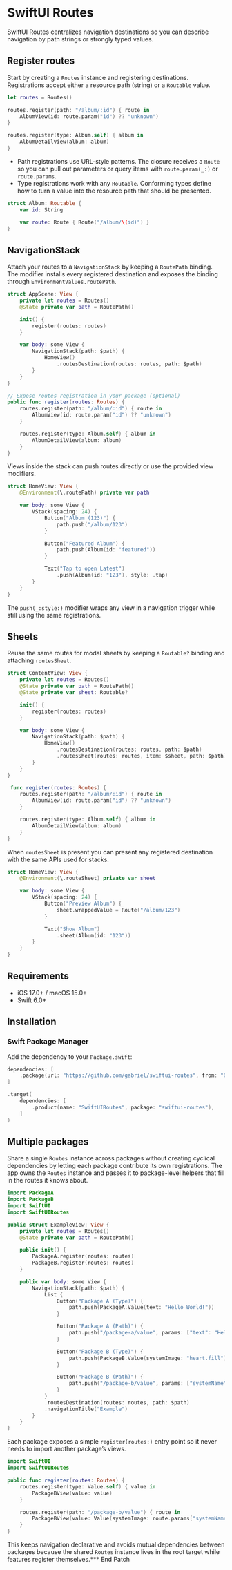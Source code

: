 # SwiftUI Routes

SwiftUI Routes centralizes navigation destinations so you can describe navigation by path strings or strongly typed values.

## Register routes

Start by creating a `Routes` instance and registering destinations. Registrations accept either a resource path (string) or a `Routable` value.

```swift
let routes = Routes()

routes.register(path: "/album/:id") { route in
    AlbumView(id: route.param("id") ?? "unknown")
}

routes.register(type: Album.self) { album in
    AlbumDetailView(album: album)
}
```

- Path registrations use URL-style patterns. The closure receives a `Route` so you can pull out parameters or query items with `route.param(_:)` or `route.params`.
- Type registrations work with any `Routable`. Conforming types define how to turn a value into the resource path that should be presented.

```swift
struct Album: Routable {
    var id: String

    var route: Route { Route("/album/\(id)") }
}
```

## NavigationStack

Attach your routes to a `NavigationStack` by keeping a `RoutePath` binding. The modifier installs every registered destination and exposes the binding through `EnvironmentValues.routePath`.

```swift
struct AppScene: View {
    private let routes = Routes()
    @State private var path = RoutePath()

    init() {
        register(routes: routes)
    }

    var body: some View {
        NavigationStack(path: $path) {
            HomeView()
                .routesDestination(routes: routes, path: $path)
        }
    }    
}

// Expose routes registration in your package (optional)
public func register(routes: Routes) {
    routes.register(path: "/album/:id") { route in
        AlbumView(id: route.param("id") ?? "unknown")
    }

    routes.register(type: Album.self) { album in
        AlbumDetailView(album: album)
    }
}
```

Views inside the stack can push routes directly or use the provided view modifiers.

```swift
struct HomeView: View {
    @Environment(\.routePath) private var path

    var body: some View {
        VStack(spacing: 24) {
            Button("Album (123)") {
                path.push("/album/123")
            }

            Button("Featured Album") {
                path.push(Album(id: "featured"))
            }

            Text("Tap to open Latest")
                .push(Album(id: "123"), style: .tap)
        }
    }
}
```

The `push(_:style:)` modifier wraps any view in a navigation trigger while still using the same registrations.

## Sheets

Reuse the same routes for modal sheets by keeping a `Routable?` binding and attaching `routesSheet`.

```swift
struct ContentView: View {
    private let routes = Routes()
    @State private var path = RoutePath()
    @State private var sheet: Routable?

    init() {
        register(routes: routes)
    }

    var body: some View {
        NavigationStack(path: $path) {
            HomeView()
                .routesDestination(routes: routes, path: $path)
                .routesSheet(routes: routes, item: $sheet, path: $path)
        }
    }
}

 func register(routes: Routes) {
    routes.register(path: "/album/:id") { route in
        AlbumView(id: route.param("id") ?? "unknown")
    }

    routes.register(type: Album.self) { album in
        AlbumDetailView(album: album)
    }
}
```

When `routesSheet` is present you can present any registered destination with the same APIs used for stacks.

```swift
struct HomeView: View {
    @Environment(\.routeSheet) private var sheet

    var body: some View {
        VStack(spacing: 24) {
            Button("Preview Album") {
                sheet.wrappedValue = Route("/album/123")
            }

            Text("Show Album")
                .sheet(Album(id: "123"))
        }
    }
}
```

## Requirements

- iOS 17.0+ / macOS 15.0+
- Swift 6.0+

## Installation

### Swift Package Manager

Add the dependency to your `Package.swift`:

```swift
dependencies: [
    .package(url: "https://github.com/gabriel/swiftui-routes", from: "0.2.1")
]

.target(
    dependencies: [
        .product(name: "SwiftUIRoutes", package: "swiftui-routes"),
    ]
)
```

## Multiple packages

Share a single `Routes` instance across packages without creating cyclical dependencies by letting each package contribute its own registrations. The app owns the `Routes` instance and passes it to package-level helpers that fill in the routes it knows about.

```swift
import PackageA
import PackageB
import SwiftUI
import SwiftUIRoutes

public struct ExampleView: View {
    private let routes = Routes()
    @State private var path = RoutePath()

    public init() {
        PackageA.register(routes: routes)
        PackageB.register(routes: routes)
    }

    public var body: some View {
        NavigationStack(path: $path) {
            List {
                Button("Package A (Type)") {
                    path.push(PackageA.Value(text: "Hello World!"))
                }

                Button("Package A (Path)") {
                    path.push("/package-a/value", params: ["text": "Hello!"])
                }

                Button("Package B (Type)") {
                    path.push(PackageB.Value(systemImage: "heart.fill"))
                }

                Button("Package B (Path)") {
                    path.push("/package-b/value", params: ["systemName": "heart"])
                }
            }
            .routesDestination(routes: routes, path: $path)
            .navigationTitle("Example")
        }
    }
}
```

Each package exposes a simple `register(routes:)` entry point so it never needs to import another package’s views.

```swift
import SwiftUI
import SwiftUIRoutes

public func register(routes: Routes) {
    routes.register(type: Value.self) { value in
        PackageBView(value: value)
    }

    routes.register(path: "/package-b/value") { route in
        PackageBView(value: Value(systemImage: route.params["systemName"] ?? "heart.fill"))
    }
}
```

This keeps navigation declarative and avoids mutual dependencies between packages because the shared `Routes` instance lives in the root target while features register themselves.*** End Patch

